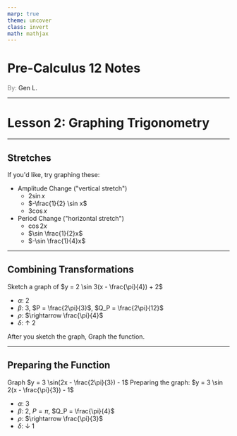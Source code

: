 ```yaml
---
marp: true
theme: uncover
class: invert
math: mathjax
---
```


# <!--fit--> Pre-Calculus 12 Notes
<span style="color:grey">By:</span> Gen L.

<!--_footer: In partnership with Hyperion University, 2024-->

---

# Lesson 2: Graphing Trigonometry

---

## Stretches

If you'd like, try graphing these:
* Amplitude Change ("vertical stretch")
    * $2 \sin x$
    * $-\frac{1}{2} \sin x$
    * $3 \cos x$
* Period Change ("horizontal stretch")
    * $\cos 2x$
    * $\sin \frac{1}{2}x$
    * $-\sin \frac{1}{4}x$


---

## Combining Transformations

Sketch a graph of $y = 2 \sin 3(x - \frac{\pi}{4}) + 2$
* $\alpha$: 2
* $\beta$: 3, $P = \frac{2\pi}{3}$, $Q_P = \frac{2\pi}{12}$
* $\rho$: $\rightarrow \frac{\pi}{4}$
* $\delta$: $\uparrow$ 2

After you sketch the graph, Graph the function.

---

## Preparing the Function

Graph $y = 3 \sin(2x - \frac{2\pi}{3}) - 1$
Preparing the graph: $y = 3 \sin 2(x - \frac{\pi}{3}) - 1$

* $\alpha$: 3
* $\beta$: 2, $P = \pi$, $Q_P = \frac{\pi}{4}$
* $\rho$: $\rightarrow \frac{\pi}{3}$
* $\delta$: $\downarrow$ 1



